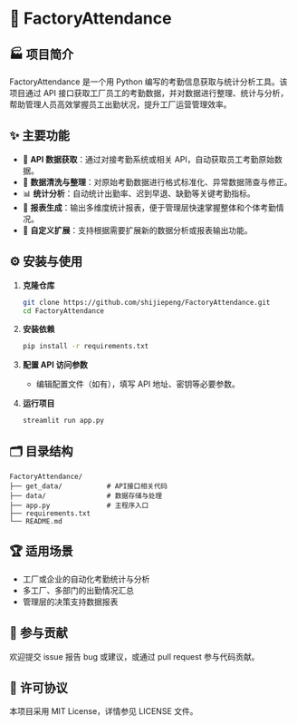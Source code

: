 # 🚀 FactoryAttendance

## 🏭 项目简介

FactoryAttendance 是一个用 Python 编写的考勤信息获取与统计分析工具。该项目通过 API 接口获取工厂员工的考勤数据，并对数据进行整理、统计与分析，帮助管理人员高效掌握员工出勤状况，提升工厂运营管理效率。

## ✨ 主要功能

- 🔗 **API 数据获取**：通过对接考勤系统或相关 API，自动获取员工考勤原始数据。
- 🧹 **数据清洗与整理**：对原始考勤数据进行格式标准化、异常数据筛查与修正。
- 📊 **统计分析**：自动统计出勤率、迟到早退、缺勤等关键考勤指标。
- 📑 **报表生成**：输出多维度统计报表，便于管理层快速掌握整体和个体考勤情况。
- 🧩 **自定义扩展**：支持根据需要扩展新的数据分析或报表输出功能。

## ⚙️ 安装与使用

1. **克隆仓库**
   ```bash
   git clone https://github.com/shijiepeng/FactoryAttendance.git
   cd FactoryAttendance
   ```

2. **安装依赖**
   ```bash
   pip install -r requirements.txt
   ```

3. **配置 API 访问参数**
   - 编辑配置文件（如有），填写 API 地址、密钥等必要参数。

4. **运行项目**
   ```bash
   streamlit run app.py
   ```

## 🗂️ 目录结构

```
FactoryAttendance/
├── get_data/           # API接口相关代码
├── data/               # 数据存储与处理
├── app.py              # 主程序入口
├── requirements.txt
└── README.md
```

## 🏆 适用场景

- 工厂或企业的自动化考勤统计与分析
- 多工厂、多部门的出勤情况汇总
- 管理层的决策支持数据报表

## 🤝 参与贡献

欢迎提交 issue 报告 bug 或建议，或通过 pull request 参与代码贡献。

## 📄 许可协议

本项目采用 MIT License，详情参见 LICENSE 文件。
